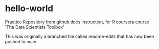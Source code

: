 # hello-world
Practice Repository from github docs instruction, for R coursera course 'The Data Scientists Toolbox'

This was originally a branched file called readme-edits that has now been pushed to main

